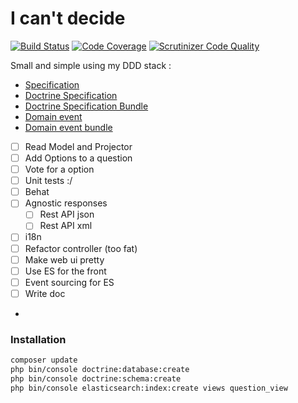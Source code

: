 # I can't decide

[![Build Status](https://travis-ci.org/gbprod/icantdecide.svg?branch=master)](https://travis-ci.org/gbprod/icantdecide)
[![Code Coverage](https://scrutinizer-ci.com/g/gbprod/icantdecide/badges/coverage.png?b=master)](https://scrutinizer-ci.com/g/gbprod/icantdecide/?branch=master)
[![Scrutinizer Code Quality](https://scrutinizer-ci.com/g/gbprod/icantdecide/badges/quality-score.png?b=master)](https://scrutinizer-ci.com/g/gbprod/icantdecide/?branch=master)

Small and simple using my DDD stack :

 * [Specification](https://github.com/gbprod/specification)
 * [Doctrine Specification](https://github.com/gbprod/doctrine-specification)
 * [Doctrine Specification Bundle](https://github.com/gbprod/doctrine-specification-bundle)
 * [Domain event](https://github.com/gbprod/domain-event)
 * [Domain event bundle](https://github.com/gbprod/domain-event-bundle)


 * [ ] Read Model and Projector
 * [ ] Add Options to a question
 * [ ] Vote for a option
 * [ ] Unit tests :/
 * [ ] Behat
 * [ ] Agnostic responses
    * [ ] Rest API json
    * [ ] Rest API xml
 * [ ] i18n
 * [ ] Refactor controller (too fat)
 * [ ] Make web ui pretty
 * [ ] Use ES for the front
 * [ ] Event sourcing for ES
 * [ ] Write doc
 * 
 
### Installation

```bash
composer update
php bin/console doctrine:database:create
php bin/console doctrine:schema:create
php bin/console elasticsearch:index:create views question_view
```